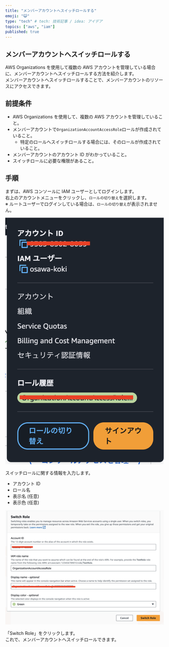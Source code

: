 ```yaml
---
title: "メンバーアカウントへスイッチロールする"
emoji: "😺"
type: "tech" # tech: 技術記事 / idea: アイデア
topics: ["aws", "iam"]
published: true
---
```


## メンバーアカウントへスイッチロールする

AWS Organizations を使用して複数の AWS アカウントを管理している場合に、メンバーアカウントへスイッチロールする方法を紹介します。  
メンバーアカウントへスイッチロールすることで、メンバーアカウントのリソースにアクセスできます。  

## 前提条件

- AWS Organizations を使用して、複数の AWS アカウントを管理していること。
- メンバーアカウントで`OrganizationAccountAccessRole`ロールが作成されていること。
  - 特定のロールへスイッチロールする場合には、そのロールが作成されていること。
- メンバーアカウントのアカウント ID がわかっていること。
- スイッチロールに必要な権限があること。

## 手順

まずは、AWS コンソールに IAM ユーザーとしてログインします。  
右上のアカウントメニューをクリックし、`ロールの切り替え`を選択します。  
※ ルートユーザーでログインしている場合は、`ロールの切り替え`が表示されません。  

![アカウントメニュー](/images/aws-account-menu.png)  

スイッチロールに関する情報を入力します。  

- アカウント ID
- ロール名
- 表示名 (任意)
- 表示色 (任意)

![スイッチロール](/images/switch-role-console.png)  

「Switch Role」をクリックします。  
これで、メンバーアカウントへスイッチロールできます。  

